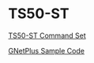 # TS50-ST
[TS50-ST Command Set](doc/ts50-st%20command%20set.md)

[GNetPlus Sample Code](src/sample/)
